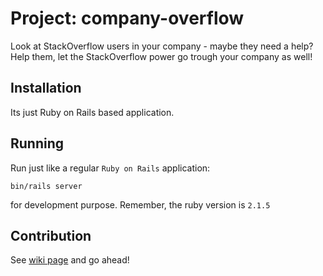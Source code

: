 # Project: company-overflow

Look at StackOverflow users in your company - maybe they need a help? Help them, let the StackOverflow power go trough
your company as well!

## Installation

Its just Ruby on Rails based application.

## Running

Run just like a regular `Ruby on Rails` application:

    bin/rails server

for development purpose. Remember, the ruby version is `2.1.5`

## Contribution

See [wiki page][1] and go ahead!

[1]: https://github.com/puradawid/company-overflow/wiki/Home
